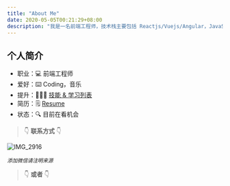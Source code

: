 ```yaml
---
title: "About Me"
date: 2020-05-05T00:21:29+08:00
description: "我是一名前端工程师，技术栈主要包括 Reactjs/Vuejs/Angular，JavaScript/HTML/CSS，Webpack/Rollup/Snowpack，Nodejs/Eggjs/Nextjs/GatsbyJs，如果感兴趣，请联系我 🙏"
---
```


## 个人简介

- 职业：💻 前端工程师
- 爱好：⌨️ Coding，音乐
- 提升：👨🏻‍💻 [技能 & 学习列表](/post/skills)
- 简历：🗒 [Resume](/resume)
- 状态：🔍 目前在看机会

> 👇 **联系方式** 👇

![IMG_2916](https://cdn.jsdelivr.net/gh/mopig/oss@master/uPic/202005/IMG_2916_shrink.png)

*`添加微信请注明来源`*

> 👇 **或者** 👇
